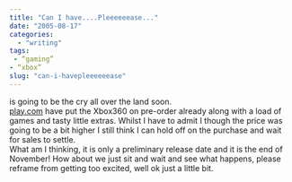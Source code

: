 ```yaml
---
title: "Can I have....Pleeeeeease..."
date: "2005-08-17"
categories: 
  - "writing"
tags:
 - “gaming”
- “xbox”
slug: "can-i-havepleeeeeease"
---
```


is going to be the cry all over the land soon.  
[play.com][1] have put the Xbox360 on pre-order already along with a load of games and tasty little extras. Whilst I have to admit I though the price was going to be a bit higher I still think I can hold off on the purchase and wait for sales to settle.  
What am I thinking, it is only a preliminary release date and it is the end of November! How about we just sit and wait and see what happens, please reframe from getting too excited, well ok just a little bit.

[1]:	https://www.play.com/play247.asp?pa=hp&page=title&r=X360&title=659411